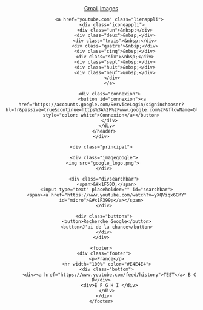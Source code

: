<!DOCTYPE html>
<html>
  <head>
    <meta charset="UTF-8">
    <title>Google</title>
    <link rel="stylesheet" type="text/css" href="style.css" />
  </head>
  <body>
    <div>
      <header>
        <div class="haut">
          <div class="gmailimages">
           <a href="https://mail.google.com/mail/?tab=wm&ogbl">Gmail</a> <a href="https://www.google.fr/imghp?hl=fr&tab=wi&ogbl">Images</a>
          </div> 


          <a href="youtube.com" class="lienappli">
            <div class="iconeappli">
              <div class="un">&nbsp;</div>
              <div class="deux">&nbsp;</div>
              <div class="trois">&nbsp;</div>
              <div class="quatre">&nbsp;</div>
              <div class="cinq">&nbsp;</div>
              <div class="six">&nbsp;</div>
              <div class="sept">&nbsp;</div>
              <div class="huit">&nbsp;</div>
              <div class="neuf">&nbsp;</div>
            </div>
          </a>

          <div class="connexion">
            <button id="connexion"><a href="https://accounts.google.com/ServiceLogin/signinchooser?hl=fr&passive=true&continue=https%3A%2F%2Fwww.google.com%2F&flowName=GlifWebSignIn&flowEntry=ServiceLogin" style="color: white">Connexion</a></button>
          </div>
        </div>
      </header>
    </div>
    
    <div class="principal">

      <div class="imagegoogle">
      <img src="google_logo.png"> 
      </div>

      <div class="divsearchbar">
        <span>&#x1F50D;</span>
        <input type="text" placeholder="" id="searchbar">
        <span><a href="https://www.youtube.com/watch?v=yXQViqx6GMY" id="micro">&#x1F399;</a></span>
      </div>
      
      <div class="buttons">
        <button>Recherche Google</button>
        <button>J'ai de la chance</button>
      </div>
    </div>

    <footer>
      <div class="footer">
        <p>France</p>
        <hr width="100%" color="#E4E4E4">
        <div class="bottom">
          <div><a href="https://www.youtube.com/feed/history">TEST</a> B C D</div>
          <div>E F G H I </div>
        </div>
      </div>
    </footer>

  </body>
<html>